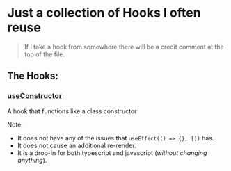 # Just a collection of Hooks I often reuse

> If I take a hook from somewhere there will be a credit comment at the top of the file.

## The Hooks:

### [useConstructor](./hooks/useConstructor.ts)
A hook that functions like a class constructor

Note:
- It does not have any of the issues that `useEffect(() => {}, [])` has.
- It does not cause an additional re-render.
- It is a drop-in for both typescript and javascript (*without changing anything*).
